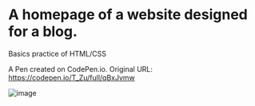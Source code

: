# A homepage of a website designed for a blog. 
Basics practice of HTML/CSS 

A Pen created on CodePen.io. Original URL: https://codepen.io/T_Zu/full/qBxJvmw

![image](https://github.com/BrasMonkey/Blog-website/assets/112280149/55b27965-56d9-4a81-95a1-0e14e2522114)
